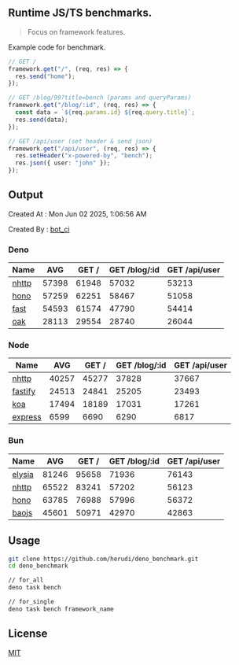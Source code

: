 ## Runtime JS/TS benchmarks.

> Focus on framework features.

Example code for benchmark.
```ts
// GET /
framework.get("/", (req, res) => {
  res.send("home");
});

// GET /blog/99?title=bench (params and queryParams)
framework.get("/blog/:id", (req, res) => {
  const data = `${req.params.id} ${req.query.title}`;
  res.send(data);
});

// GET /api/user (set header & send json)
framework.get("/api/user", (req, res) => {
  res.setHeader("x-powered-by", "bench");
  res.json({ user: "john" });
});
```

## Output
Created At : Mon Jun 02 2025, 1:06:56 AM

Created By : [bot_ci](https://github.com/herudi/deno_benchmarks/commits?author=github-actions%5Bbot%5D)


### Deno
|Name|AVG|GET /|GET /blog/:id|GET /api/user|
|----|----|----|----|----|
|[nhttp](https://github.com/nhttp/nhttp)|57398|61948|57032|53213|
|[hono](https://github.com/honojs/hono)|57259|62251|58467|51058|
|[fast](https://github.com/danteissaias/fast)|54593|61574|47790|54414|
|[oak](https://github.com/oakserver/oak)|28113|29554|28740|26044|
  


### Node
|Name|AVG|GET /|GET /blog/:id|GET /api/user|
|----|----|----|----|----|
|[nhttp](https://github.com/nhttp/nhttp)|40257|45277|37828|37667|
|[fastify](https://github.com/fastify/fastify)|24513|24841|25205|23493|
|[koa](https://github.com/koajs/koa)|17494|18189|17031|17261|
|[express](https://github.com/expressjs/express)|6599|6690|6290|6817|
  


### Bun
|Name|AVG|GET /|GET /blog/:id|GET /api/user|
|----|----|----|----|----|
|[elysia](https://github.com/elysiajs/elysia)|81246|95658|71936|76143|
|[nhttp](https://github.com/nhttp/nhttp)|65522|83241|57202|56123|
|[hono](https://github.com/honojs/hono)|63785|76988|57996|56372|
|[baojs](https://github.com/mattreid1/baojs)|45601|50971|42970|42863|
  



## Usage

```bash
git clone https://github.com/herudi/deno_benchmark.git
cd deno_benchmark

// for_all
deno task bench

// for_single
deno task bench framework_name
```

## License

[MIT](LICENSE)

